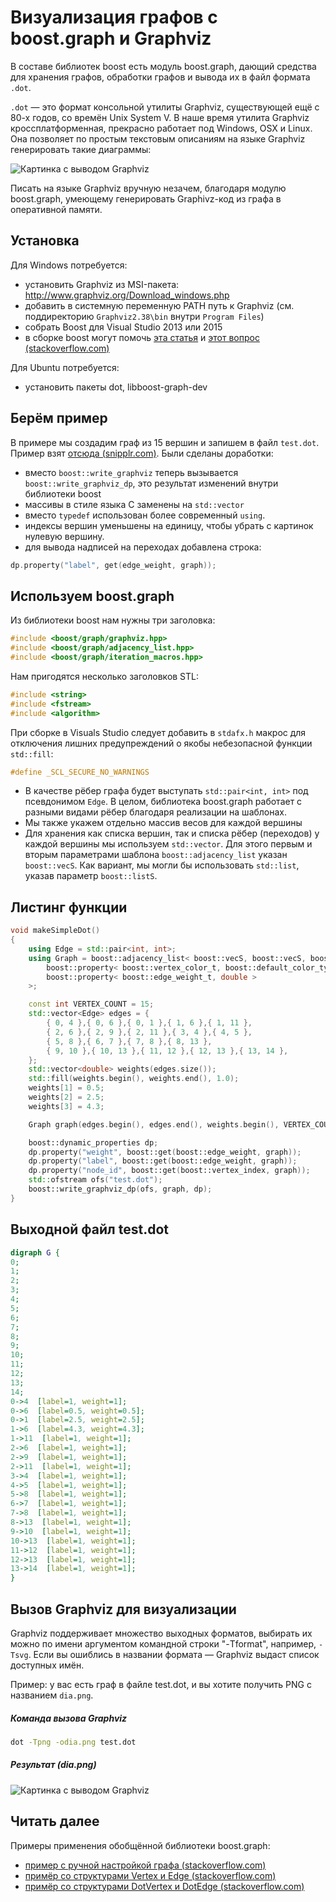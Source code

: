 # Визуализация графов с boost.graph и Graphviz

В составе библиотек boost есть модуль boost.graph, дающий средства для хранения графов, обработки графов и вывода их в файл формата `.dot`.

`.dot` &mdash; это формат консольной утилиты Graphviz, существующей ещё с 80-х годов, со времён Unix System V. В наше время утилита Graphviz кроссплатформенная, прекрасно работает под Windows, OSX и Linux. Она позволяет по простым текстовым описаниям на языке Graphviz генерировать такие диаграммы:

![Картинка с выводом Graphviz](images/graphviz-output.png)

Писать на языке Graphviz вручную незачем, благодаря модулю boost.graph, умеющему генерировать Graphivz-код из графа в оперативной памяти.

## Установка

Для Windows потребуется:

- установить Graphviz из MSI-пакета: http://www.graphviz.org/Download_windows.php
- добавить в системную переменную PATH путь к Graphviz (см. поддиректорию `Graphviz2.38\bin` внутри `Program Files`)
- собрать Boost для Visual Studio 2013 или 2015
- в сборке boost могут помочь [эта статья](http://dev.mindillusion.ru/boost/) и [этот вопрос (stackoverflow.com)](http://stackoverflow.com/questions/31566807/how-to-build-boost-version-1-58-0-using-visual-studio-2015-enterprise)


Для Ubuntu потребуется:

- установить пакеты dot, libboost-graph-dev

## Берём пример

В примере мы создадим граф из 15 вершин и запишем в файл `test.dot`. Пример взят [отсюда (snipplr.com)](http://snipplr.com/view/6056/). Были сделаны доработки:

- вместо `boost::write_graphviz` теперь вызывается `boost::write_graphviz_dp`, это результат изменений внутри библиотеки boost
- массивы в стиле языка C заменены на `std::vector`
- вместо `typedef` использован более современный `using`.
- индексы вершин уменьшены на единицу, чтобы убрать с картинок нулевую вершину.
- для вывода надписей на переходах добавлена строка:

```cpp
dp.property("label", get(edge_weight, graph));
```

## Используем boost.graph

Из библиотеки boost нам нужны три заголовка:
```cpp
#include <boost/graph/graphviz.hpp>
#include <boost/graph/adjacency_list.hpp>
#include <boost/graph/iteration_macros.hpp>
```

Нам пригодятся несколько заголовков STL:
```cpp
#include <string>
#include <fstream>
#include <algorithm>
```  

При сборке в Visuals Studio следует добавить в `stdafx.h` макрос для отключения лишних предупреждений о якобы небезопасной функции `std::fill`:
```cpp
#define _SCL_SECURE_NO_WARNINGS
```

- В качестве рёбер графа будет выступать `std::pair<int, int>` под псевдонимом `Edge`. В целом, библиотека boost.graph работает с разными видами рёбер благодаря реализации на шаблонах.
- Мы также укажем отдельно массив весов для каждой вершины
- Для хранения как списка вершин, так и списка рёбер (переходов) у каждой вершины мы используем `std::vector`. Для этого первым и вторым параметрами шаблона `boost::adjacency_list` указан `boost::vecS`.  Как вариант, мы могли бы использовать `std::list`, указав параметр `boost::listS`.

## Листинг функции
```cpp
void makeSimpleDot()
{
	using Edge = std::pair<int, int>;
	using Graph = boost::adjacency_list< boost::vecS, boost::vecS, boost::directedS,
		boost::property< boost::vertex_color_t, boost::default_color_type >,
		boost::property< boost::edge_weight_t, double >
	>;

	const int VERTEX_COUNT = 15;
	std::vector<Edge> edges = {
		{ 0, 4 },{ 0, 6 },{ 0, 1 },{ 1, 6 },{ 1, 11 },
		{ 2, 6 },{ 2, 9 },{ 2, 11 },{ 3, 4 },{ 4, 5 },
		{ 5, 8 },{ 6, 7 },{ 7, 8 },{ 8, 13 },
		{ 9, 10 },{ 10, 13 },{ 11, 12 },{ 12, 13 },{ 13, 14 },
	};
	std::vector<double> weights(edges.size());
	std::fill(weights.begin(), weights.end(), 1.0);
	weights[1] = 0.5;
	weights[2] = 2.5;
	weights[3] = 4.3;

	Graph graph(edges.begin(), edges.end(), weights.begin(), VERTEX_COUNT);

	boost::dynamic_properties dp;
	dp.property("weight", boost::get(boost::edge_weight, graph));
	dp.property("label", boost::get(boost::edge_weight, graph));
	dp.property("node_id", boost::get(boost::vertex_index, graph));
	std::ofstream ofs("test.dot");
	boost::write_graphviz_dp(ofs, graph, dp);
}
```

## Выходной файл test.dot

```dot
digraph G {
0;
1;
2;
3;
4;
5;
6;
7;
8;
9;
10;
11;
12;
13;
14;
0->4  [label=1, weight=1];
0->6  [label=0.5, weight=0.5];
0->1  [label=2.5, weight=2.5];
1->6  [label=4.3, weight=4.3];
1->11  [label=1, weight=1];
2->6  [label=1, weight=1];
2->9  [label=1, weight=1];
2->11  [label=1, weight=1];
3->4  [label=1, weight=1];
4->5  [label=1, weight=1];
5->8  [label=1, weight=1];
6->7  [label=1, weight=1];
7->8  [label=1, weight=1];
8->13  [label=1, weight=1];
9->10  [label=1, weight=1];
10->13  [label=1, weight=1];
11->12  [label=1, weight=1];
12->13  [label=1, weight=1];
13->14  [label=1, weight=1];
}
```

## Вызов Graphviz для визуализации

Graphviz поддерживает множество выходных форматов, выбирать их можно по имени аргументом командной строки "-Tformat", например, `-Tsvg`. Если вы ошиблись в названии формата &mdash; Graphviz выдаст список доступных имён.

Пример: у вас есть граф в файле test.dot, и вы хотите получить PNG с названием `dia.png`.

##### Команда вызова Graphviz
```bash
dot -Tpng -odia.png test.dot
```

##### Результат (dia.png)

![Картинка с выводом Graphviz](images/graphviz-output.png)

## Читать далее

Примеры применения обобщённой библиотеки boost.graph:

- [пример с ручной настройкой графа (stackoverflow.com)](stackoverflow.com/questions/29312444/how-to-write-graphviz-subgraphs-with-boostwrite-graphviz)
- [примёр со структурами Vertex и Edge (stackoverflow.com)](http://stackoverflow.com/questions/9181183/how-to-print-a-boost-graph-in-graphviz-with-one-of-the-properties-displayed)
- [примёр со структурами DotVertex и DotEdge (stackoverflow.com)](http://stackoverflow.com/questions/29898195/boostread-graphviz-how-to-read-out-properties)
